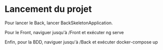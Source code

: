 # Lancement du projet

Pour lancer le Back, lancer BackSkeletonApplication.

Pour le Front, naviguer jusqu'à /Front et exécuter ng serve

Enfin, pour la BDD, naviguer jusqu'à /Back et exécuter docker-compose up
